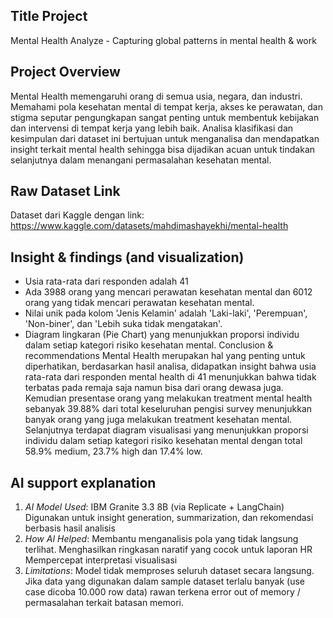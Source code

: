 ## Title Project 
Mental Health Analyze - Capturing global patterns in mental health & work
## Project Overview
Mental Health memengaruhi orang di semua usia, negara, dan industri.
Memahami pola kesehatan mental di tempat kerja, akses ke perawatan, dan
stigma seputar pengungkapan sangat penting untuk membentuk kebijakan dan
intervensi di tempat kerja yang lebih baik. Analisa klasifikasi dan kesimpulan
dari dataset ini bertujuan untuk menganalisa dan mendapatkan insight terkait
mental health sehingga bisa dijadikan acuan untuk tindakan selanjutnya dalam
menangani permasalahan kesehatan mental.
## Raw Dataset Link
Dataset dari Kaggle dengan link:
https://www.kaggle.com/datasets/mahdimashayekhi/mental-health
## Insight & findings (and visualization)
- Usia rata-rata dari responden adalah 41
- Ada 3988 orang yang mencari perawatan
kesehatan mental dan 6012 orang yang tidak
mencari perawatan kesehatan mental.
- Nilai unik pada kolom 'Jenis Kelamin' adalah
'Laki-laki', 'Perempuan', 'Non-biner', dan 'Lebih
suka tidak mengatakan'.
- Diagram lingkaran (Pie Chart) yang
menunjukkan proporsi individu dalam setiap
kategori risiko kesehatan mental.
Conclusion & recommendations
Mental Health merupakan hal yang penting untuk diperhatikan, berdasarkan
hasil analisa, didapatkan insight bahwa usia rata-rata dari responden mental
health di 41 menunjukkan bahwa tidak terbatas pada remaja saja namun bisa
dari orang dewasa juga.
Kemudian presentase orang yang melakukan treatment mental health sebanyak
39.88% dari total keseluruhan pengisi survey menunjukkan banyak orang yang
juga melakukan treatment kesehatan mental.
Selanjutnya terdapat diagram visualisasi yang menunjukkan proporsi individu
dalam setiap kategori risiko kesehatan mental dengan total 58.9% medium,
23.7% high dan 17.4% low.
## AI support explanation
1. _AI Model Used_: 
IBM Granite 3.3 8B (via Replicate + LangChain)
Digunakan untuk insight generation, summarization, dan rekomendasi berbasis hasil analisis
2. _How AI Helped_:
Membantu menganalisis pola yang tidak langsung terlihat.
Menghasilkan ringkasan naratif yang cocok untuk laporan HR
Mempercepat interpretasi visualisasi
3. _Limitations_:
Model tidak memproses seluruh dataset secara langsung.
Jika data yang digunakan dalam sample dataset terlalu banyak (use case dicoba 10.000 row data) rawan terkena error out of memory / permasalahan terkait batasan memori.
